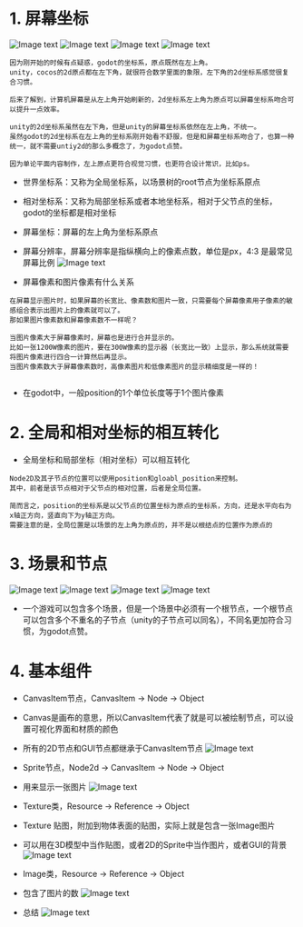# 1. 屏幕坐标

![Image text](image/坐标系.png)
![Image text](image/坐标系-godot-1.png)
![Image text](image/坐标系-godot-4个象限.png)
![Image text](image/坐标系-ps.JPG)

```
因为刚开始的时候有点疑惑，godot的坐标系，原点既然在左上角。
unity，cocos的2d原点都在左下角，就很符合数学里面的象限，左下角的2d坐标系感觉很复合习惯。

后来了解到，计算机屏幕是从左上角开始刷新的，2d坐标系左上角为原点可以屏幕坐标系吻合可以提升一点效率。  

unity的2d坐标系虽然在左下角，但是unity的屏幕坐标系依然在左上角，不统一。
虽然godot的2d坐标系在左上角的坐标系刚开始看不舒服，但是和屏幕坐标系吻合了，也算一种统一，就不需要untiy2d的那么多概念了，为godot点赞。

因为单论平面内容制作，左上原点更符合视觉习惯，也更符合设计常识，比如ps。
```

- 世界坐标系：又称为全局坐标系，以场景树的root节点为坐标系原点
- 相对坐标系：又称为局部坐标系或者本地坐标系，相对于父节点的坐标，godot的坐标都是相对坐标
- 屏幕坐标：屏幕的左上角为坐标系原点


- 屏幕分辨率，屏幕分辨率是指纵横向上的像素点数，单位是px，4:3 是最常见屏幕比例
  ![Image text](image/pixel.jpg)


- 屏幕像素和图片像素有什么关系

```
在屏幕显示图片时，如果屏幕的长宽比、像素数和图片一致，只需要每个屏幕像素用子像素的敏感组合表示出图片上的像素就可以了。
那如果图片像素数和屏幕像素数不一样呢？

当图片像素大于屏幕像素时，屏幕也是进行合并显示的。
比如一张1200W像素的图片，要在300W像素的显示器（长宽比一致）上显示，那么系统就需要将图片像素进行四合一计算然后再显示。
当图片像素数大于屏幕像素数时，高像素图片和低像素图片的显示精细度是一样的！


```

- 在godot中，一般position的1个单位长度等于1个图片像素

# 2. 全局和相对坐标的相互转化

- 全局坐标和局部坐标（相对坐标）可以相互转化

```
Node2D及其子节点的位置可以使用position和gloabl_position来控制。
其中，前者是该节点相对于父节点的相对位置，后者是全局位置。

简而言之，position的坐标系是以父节点的位置坐标为原点的坐标系，方向，还是水平向右为x轴正方向，竖直向下为y轴正方向。
需要注意的是，全局位置是以场景的左上角为原点的，并不是以根结点的位置作为原点的
```

# 3. 场景和节点

![Image text](image/场景.png)
![Image text](image/节点.png)
![Image text](image/节点渲染顺序.png)
![Image text](image/节点的顺序.png)

- 一个游戏可以包含多个场景，但是一个场景中必须有一个根节点，一个根节点可以包含多个不重名的子节点（unity的子节点可以同名），不同名更加符合习惯，为godot点赞。

# 4. 基本组件

- CanvasItem节点，CanvasItem -> Node -> Object
- Canvas是画布的意思，所以CanvasItem代表了就是可以被绘制节点，可以设置可视化界面和材质的颜色
- 所有的2D节点和GUI节点都继承于CanvasItem节点
  ![Image text](./image/component1.png)


- Sprite节点，Node2d -> CanvasItem -> Node -> Object
- 用来显示一张图片
  ![Image text](./image/component2.png)


- Texture类，Resource -> Reference -> Object
- Texture 贴图，附加到物体表面的贴图，实际上就是包含一张Image图片
- 可以用在3D模型中当作贴图，或者2D的Sprite中当作图片，或者GUI的背景
  ![Image text](./image/component3.png)


- Image类，Resource -> Reference -> Object
- 包含了图片的数
  ![Image text](./image/component4.png)


- 总结
  ![Image text](./image/component5.png)
